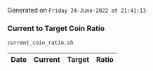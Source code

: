 Generated on `Friday 24-June-2022 at 21:41:13`

### Current to Target Coin Ratio
`current_coin_ratio.sh`

Date|Current|Target|Ratio
---|---|---|---

